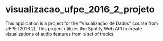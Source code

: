 # visualizacao_ufpe_2016_2_projeto
This application is a project for the "Visualização de Dados" course from UFPE (2016.2). This project utilizes the Spotify Web API to create visualizations of audio features from a set of tracks.
